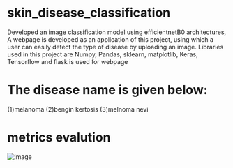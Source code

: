 # skin_disease_classification
Developed an image classification model using efficientnetB0 architectures, 
A webpage is developed as an application of this project, using which a user can easily detect the 
type of disease by uploading an image. Libraries used in this project are Numpy, 
Pandas, sklearn, matplotlib, Keras, Tensorflow and flask is used for webpage
# The disease name is given below:
(1)melanoma
(2)bengin kertosis
(3)melnoma nevi
# metrics evalution 
![image](https://user-images.githubusercontent.com/93196397/200549998-d1b39371-ad00-4993-a72e-5ea60c783bb3.png)
